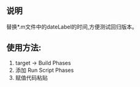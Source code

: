 ## 说明
 替换*.m文件中的dateLabel的时间,方便测试回归版本。
## 使用方法:
 1. target -> Build Phases
 2. 添加 Run Script Phases
 3. 赋值代码粘贴
